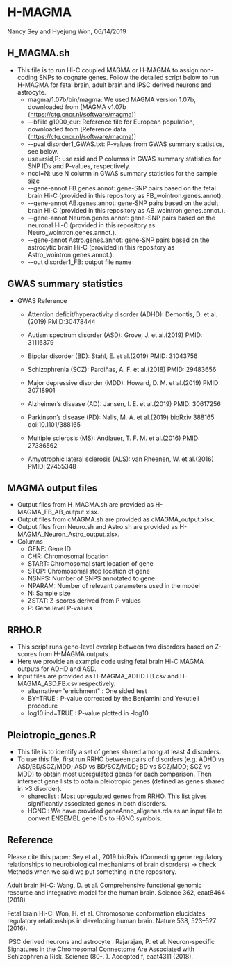 # H-MAGMA
Nancy Sey and Hyejung Won, 06/14/2019

## H_MAGMA.sh
* This file is to run Hi-C coupled MAGMA or H-MAGMA to assign non-coding SNPs to cognate genes. Follow the detailed script below to run H-MAGMA for fetal brain, adult brain and iPSC derived neurons and astrocyte.
   - magma/1.07b/bin/magma: We used MAGMA version 1.07b, downloaded from [MAGMA v1.07b (https://ctg.cncr.nl/software/magma)]
   - --bfiile g1000_eur: Reference file for European population, downloaded from [Reference data (https://ctg.cncr.nl/software/magma)]
   - --pval disorder1_GWAS.txt: P-values from GWAS summary statistics, see below. 
   - use=rsid,P: use rsid and P columns in GWAS summary statistics for SNP IDs and P-values, respectively.
   - ncol=N: use N column in GWAS summary statistics for the sample size
   - --gene-annot FB.genes.annot: gene-SNP pairs based on the fetal brain Hi-C (provided in this repository as    FB_wointron.genes.annot).
   - --gene-annot AB.genes.annot: gene-SNP pairs based on the adult brain Hi-C (provided in this repository as AB_wointron.genes.annot.).
   - --gene-annot Neuron.genes.annot: gene-SNP pairs based on the neuronal Hi-C (provided in this repository as Neuro_wointron.genes.annot.).
  - --gene-annot Astro.genes.annot: gene-SNP pairs based on the astrocytic brain Hi-C (provided in this repository as Astro_wointron.genes.annot.).
   - --out disorder1_FB: output file name

## GWAS summary statistics
* GWAS Reference
   - Attention deficit/hyperactivity disorder (ADHD): Demontis, D. et al.(2019) PMID:30478444	

   - Autism spectrum disorder (ASD): Grove, J. et al.(2019) PMID: 31116379 

   - Bipolar disorder (BD): Stahl, E. et al.(2019) PMID: 31043756

   - Schizophrenia (SCZ): Pardiñas, A. F. et al.(2018) PMID: 29483656 

   - Major depressive disorder (MDD): Howard, D. M. et al.(2019) PMID: 30718901 

   - Alzheimer’s disease (AD): Jansen, I. E. et al.(2019) PMID: 30617256
 
   - Parkinson’s disease (PD): Nalls, M. A. et al.(2019) bioRxiv 388165 doi:10.1101/388165

   - Multiple sclerosis (MS): Andlauer, T. F. M. et al.(2016) PMID: 27386562

   - Amyotrophic lateral sclerosis (ALS): van Rheenen, W. et al.(2016) PMID: 27455348


## MAGMA output files 
* Output files from H_MAGMA.sh are provided as H-MAGMA_FB_AB_output.xlsx.
* Output files from cMAGMA.sh are provided as cMAGMA_output.xlsx.
* Output files from Neuro.sh and Astro.sh are provided as H-MAGMA_Neuron_Astro_output.xlsx.
* Columns
   - GENE: Gene ID
   - CHR: Chromosomal location
   - START: Chromosomal start location of gene
   - STOP: Chromosomal stop location of gene
   - NSNPS: Number of SNPS annotated to gene
   - NPARAM: Number of relevant parameters used in the model
   - N: Sample size
   - ZSTAT: Z-scores derived from P-values
   - P: Gene level P-values 
   
   
## RRHO.R
* This script runs gene-level overlap between two disorders based on Z-scores from H-MAGMA outputs. 
* Here we provide an example code using fetal brain Hi-C MAGMA outputs for ADHD and ASD. 
* Input files are provided as H-MAGMA_ADHD.FB.csv and H-MAGMA_ASD.FB.csv respectively.
   -  alternative="enrichment" : One sided test 
   -  BY=TRUE : P-value corrected by the Benjamini and Yekutieli procedure
   -  log10.ind=TRUE : P-value plotted in -log10

## Pleiotropic_genes.R
* This file is to identify a set of genes shared among at least 4 disorders. 
* To use this file, first run RRHO between pairs of disorders (e.g. ADHD vs ASD/BD/SCZ/MDD; ASD vs BD/SCZ/MDD; BD vs SCZ/MDD; SCZ vs MDD) to obtain most upregulated genes for each comparison. Then intersect gene lists to obtain pleiotropic genes (defined as genes shared in >3 disorder). 
   - sharedlist : Most upregulated genes from RRHO. This list gives significantly associated genes in both disorders.
   - HGNC : We have provided geneAnno_allgenes.rda as an input file to convert ENSEMBL gene IDs to HGNC symbols. 
               
## Reference
Please cite this paper: Sey et al., 2019 bioRxiv (Connecting gene regulatory relationships to neurobiological mechanisms of brain disorders) -> check Methods when we said we put something in the repository. 

Adult brain Hi-C: Wang, D. et al. Comprehensive functional genomic resource and integrative model for the human brain. Science 362, eaat8464 (2018)

Fetal brain Hi-C: Won, H. et al. Chromosome conformation elucidates regulatory relationships in developing human brain. Nature 538, 523–527 (2016).

iPSC derived neurons and astrocyte : Rajarajan, P. et al. Neuron-specific Signatures in the Chromosomal Connectome Are Associated with Schizophrenia Risk. Science (80-. ). Accepted f, eaat4311 (2018).




